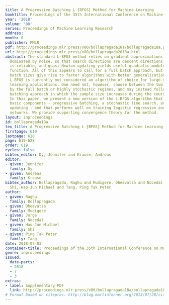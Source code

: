 ```yaml
---
title: A Progressive Batching L-{BFGS} Method for Machine Learning
booktitle: Proceedings of the 35th International Conference on Machine Learning
year: '2018'
volume: '80'
series: Proceedings of Machine Learning Research
address: 
month: 0
publisher: PMLR
pdf: http://proceedings.mlr.press/v80/bollapragada18a/bollapragada18a.pdf
url: http://proceedings.mlr.press/v80/bollapragada2018a.html
abstract: The standard L-BFGS method relies on gradient approximations that are not
  dominated by noise, so that search directions are descent directions, the line search
  is reliable, and quasi-Newton updating yields useful quadratic models of the objective
  function. All of this appears to call for a full batch approach, but since small
  batch sizes give rise to faster algorithms with better generalization properties,
  L-BFGS is currently not considered an algorithm of choice for large-scale machine
  learning applications. One need not, however, choose between the two extremes represented
  by the full batch or highly stochastic regimes, and may instead follow a progressive
  batching approach in which the sample size increases during the course of the optimization.
  In this paper, we present a new version of the L-BFGS algorithm that combines three
  basic components - progressive batching, a stochastic line search, and stable quasi-Newton
  updating - and that performs well on training logistic regression and deep neural
  networks. We provide supporting convergence theory for the method.
layout: inproceedings
id: bollapragada18a
tex_title: A Progressive Batching L-{BFGS} Method for Machine Learning
firstpage: 619
lastpage: 628
page: 619-628
order: 619
cycles: false
bibtex_editor: Dy, Jennifer and Krause, Andreas
editor:
- given: Jennifer
  family: Dy
- given: Andreas
  family: Krause
bibtex_author: Bollapragada, Raghu and Mudigere, Dheevatsa and Nocedal, Jorge and
  Shi, Hao-Jun Michael and Tang, Ping Tak Peter
author:
- given: Raghu
  family: Bollapragada
- given: Dheevatsa
  family: Mudigere
- given: Jorge
  family: Nocedal
- given: Hao-Jun Michael
  family: Shi
- given: Ping Tak Peter
  family: Tang
date: 2018-07-03
container-title: Proceedings of the 35th International Conference on Machine Learning
genre: inproceedings
issued:
  date-parts:
  - 2018
  - 7
  - 3
extras:
- label: Supplementary PDF
  link: http://proceedings.mlr.press/v80/bollapragada18a/bollapragada18a-supp.pdf
# Format based on citeproc: http://blog.martinfenner.org/2013/07/30/citeproc-yaml-for-bibliographies/
---
```

